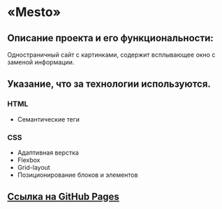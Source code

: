 # «Mesto»

## Описание проекта и его функциональности:
Одностраничный сайт с картинками, содержит всплывающее окно с заменой информации.

## Указание, что за технологии используются.

### HTML
* Семантические теги
### CSS
* Адаптивная верстка
* Flexbox
* Grid-layout
* Позиционирование блоков и элементов

## [Ссылка на GitHub Pages]()
